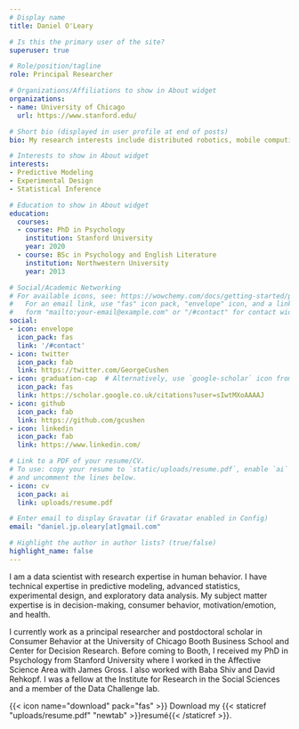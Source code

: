 ```yaml
---
# Display name
title: Daniel O'Leary

# Is this the primary user of the site?
superuser: true

# Role/position/tagline
role: Principal Researcher

# Organizations/Affiliations to show in About widget
organizations:
- name: University of Chicago
  url: https://www.stanford.edu/

# Short bio (displayed in user profile at end of posts)
bio: My research interests include distributed robotics, mobile computing and programmable matter.

# Interests to show in About widget
interests:
- Predictive Modeling
- Experimental Design
- Statistical Inference

# Education to show in About widget
education:
  courses:
  - course: PhD in Psychology
    institution: Stanford University
    year: 2020
  - course: BSc in Psychology and English Literature
    institution: Northwestern University
    year: 2013

# Social/Academic Networking
# For available icons, see: https://wowchemy.com/docs/getting-started/page-builder/#icons
#   For an email link, use "fas" icon pack, "envelope" icon, and a link in the
#   form "mailto:your-email@example.com" or "/#contact" for contact widget.
social:
- icon: envelope
  icon_pack: fas
  link: '/#contact'
- icon: twitter
  icon_pack: fab
  link: https://twitter.com/GeorgeCushen
- icon: graduation-cap  # Alternatively, use `google-scholar` icon from `ai` icon pack
  icon_pack: fas
  link: https://scholar.google.co.uk/citations?user=sIwtMXoAAAAJ
- icon: github
  icon_pack: fab
  link: https://github.com/gcushen
- icon: linkedin
  icon_pack: fab
  link: https://www.linkedin.com/

# Link to a PDF of your resume/CV.
# To use: copy your resume to `static/uploads/resume.pdf`, enable `ai` icons in `params.toml`, 
# and uncomment the lines below.
- icon: cv
  icon_pack: ai
  link: uploads/resume.pdf

# Enter email to display Gravatar (if Gravatar enabled in Config)
email: "daniel.jp.oleary[at]gmail.com"

# Highlight the author in author lists? (true/false)
highlight_name: false
---
```

I am a data scientist with research expertise in human behavior. I have technical expertise in predictive modeling, advanced statistics, experimental design, and exploratory data analysis. My subject matter expertise is in decision-making, consumer behavior, motivation/emotion, and health.

I currently work as a principal researcher and postdoctoral scholar in  Consumer Behavior at the University of Chicago Booth Business School and Center for Decision Research. Before coming to Booth, I received my PhD in Psychology from Stanford University where I worked in the Affective Science Area with James Gross. I also worked with Baba Shiv and David Rehkopf. I was a fellow at the Institute for Research in the Social Sciences and a member of the Data Challenge lab.

{{< icon name="download" pack="fas" >}} Download my {{< staticref "uploads/resume.pdf" "newtab" >}}resumé{{< /staticref >}}.
